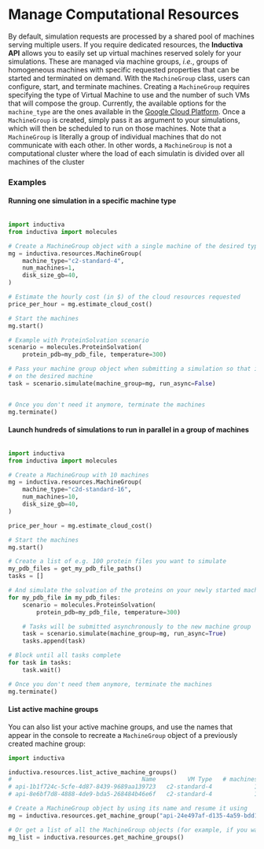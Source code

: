 # Manage Computational Resources

By default, simulation requests are processed by a shared pool of machines serving multiple users. If you require dedicated resources, the **Inductiva API** allows you to easily set up virtual machines reserved solely for your simulations. These are managed via machine groups, *i.e.*, groups of homogeneous machines with specific requested properties that can be started and terminated on demand. With the `MachineGroup` class, users can configure, start, and terminate machines. Creating a `MachineGroup` requires specifying the type of Virtual Machine to use and the number of such VMs that will compose the group. Currently, the available options for the `machine_type` are the ones available in the [Google Cloud Platform](https://cloud.google.com/compute/docs/machine-types). Once a `MachineGroup` is created, simply pass it as argument to your simulations, which will then be scheduled to run on those machines. Note that a `MachineGroup` is literally a group of individual machines that do not communicate with each other. In other words, a `MachineGroup` is not a computational cluster where the load of each simulatin is divided over all machines of the cluster

### Examples


#### Running one simulation in a specific machine type

```python

import inductiva
from inductiva import molecules

# Create a MachineGroup object with a single machine of the desired type
mg = inductiva.resources.MachineGroup(
    machine_type="c2-standard-4",
    num_machines=1,
    disk_size_gb=40,
)

# Estimate the hourly cost (in $) of the cloud resources requested
price_per_hour = mg.estimate_cloud_cost()

# Start the machines
mg.start()

# Example with ProteinSolvation scenario
scenario = molecules.ProteinSolvation(
    protein_pdb=my_pdb_file, temperature=300)

# Pass your machine group object when submitting a simulation so that it runs
# on the desired machine
task = scenario.simulate(machine_group=mg, run_async=False)


# Once you don't need it anymore, terminate the machines
mg.terminate()
```

#### Launch hundreds of simulations to run in parallel in a group of machines


```python

import inductiva
from inductiva import molecules

# Create a MachineGroup with 10 machines
mg = inductiva.resources.MachineGroup(
    machine_type="c2d-standard-16",
    num_machines=10,
    disk_size_gb=40,
)

price_per_hour = mg.estimate_cloud_cost()

# Start the machines
mg.start()

# Create a list of e.g. 100 protein files you want to simulate
my_pdb_files = get_my_pdb_file_paths()
tasks = []

# And simulate the solvation of the proteins on your newly started machines
for my_pdb_file in my_pdb_files:
    scenario = molecules.ProteinSolvation(
        protein_pdb=my_pdb_file, temperature=300)

    # Tasks will be submitted asynchronously to the new machine group
    task = scenario.simulate(machine_group=mg, run_async=True)
    tasks.append(task)

# Block until all tasks complete
for task in tasks:
    task.wait()

# Once you don't need them anymore, terminate the machines
mg.terminate()
```

#### List active machine groups

You can also list your active machine groups, and use the names that appear in the console to recreate a `MachineGroup` object of a previously created machine group:

```python
import inductiva

inductiva.resources.list_active_machine_groups()
#                                     Name         VM Type   # machines    Disk Size in GB       Spot         Created at
# api-1b1f724c-5cfe-4d87-8439-9689aa139723   c2-standard-4            1                 40      False   13 Sep, 07:38:50
# api-8e6bf7d8-4888-4de9-bda5-268484b46e6f   c2-standard-4            1                 40      False   13 Sep, 07:37:49

# Create a MachineGroup object by using its name and resume it using
mg = inductiva.resources.get_machine_group("api-24e497af-d135-4a59-bdd1-854bf0176cbf")

# Or get a list of all the MachineGroup objects (for example, if you want to terminate it at once)
mg_list = inductiva.resources.get_machine_groups()
```